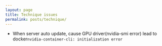 ```yaml
---
layout: page
title: Technique issues
permalink: posts/technique/
---
```


- When server auto update, cause GPU driver(nvidia-smi error) lead to docker`nvidia-container-cli: initialization error`
